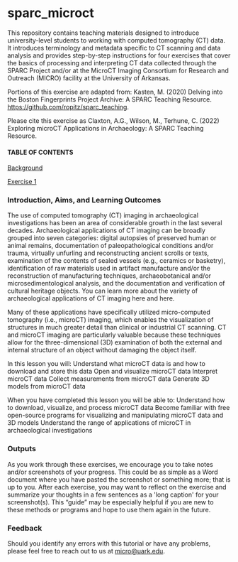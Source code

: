 # sparc_microct

This repository contains teaching materials designed to introduce university-level students to working with computed tomography (CT) data. It introduces terminology and metadata specific to CT scanning and data analysis and provides step-by-step instructions for four exercises that cover the basics of processing and interpreting CT data collected through the SPARC Project and/or at the MicroCT Imaging Consortium for Research and Outreach (MICRO) facility at the University of Arkansas. 

Portions of this exercise are adapted from: Kasten, M. (2020) Delving into the Boston Fingerprints Project Archive: A SPARC Teaching Resource. https://github.com/ropitz/sparc_teaching.  

Please cite this exercise as Claxton, A.G., Wilson, M., Terhune, C. (2022) Exploring microCT Applications in Archaeology: A SPARC Teaching Resource. 

#### TABLE OF CONTENTS

[Background](/background.md)

[Exercise 1](/exercise_1)

### **Introduction, Aims, and Learning Outcomes**
The use of computed tomography (CT) imaging in archaeological investigations has been an area of considerable growth in the last several decades. Archaeological applications of CT imaging can be broadly grouped into seven categories: digital autopsies of preserved human or animal remains, documentation of paleopathological conditions and/or trauma, virtually unfurling and reconstructing ancient scrolls or texts, examination of the contents of sealed vessels (e.g., ceramics or basketry), identification of raw materials used in artifact manufacture and/or the reconstruction of manufacturing techniques, archaeobotanical and/or microsedimentological analysis, and the documentation and verification of cultural heritage objects. You can learn more about the variety of archaeological applications of CT imaging here and here. 

Many of these applications have specifically utilized micro-computed tomography (i.e., microCT) imaging, which enables the visualization of structures in much greater detail than clinical or industrial CT scanning. CT and microCT imaging are particularly valuable because these techniques allow for the three-dimensional (3D) examination of both the external and internal structure of an object without damaging the object itself. 

In this lesson you will: 
Understand what microCT data is and how to download and store this data
Open and visualize microCT data
Interpret microCT data
Collect measurements from microCT data
Generate 3D models from microCT data

When you have completed this lesson you will be able to:
Understand how to download, visualize, and process microCT data
Become familiar with free open-source programs for visualizing and manipulating microCT data and 3D models
Understand the range of applications of microCT in archaeological investigations

### **Outputs**
As you work through these exercises, we encourage you to take notes and/or screenshots of your progress. This could be as simple as a Word document where you have pasted the screenshot or something more; that is up to you. After each exercise, you may want to reflect on the exercise and summarize your thoughts in a few sentences as a 'long caption' for your screenshot(s). This “guide” may be especially helpful if you are new to these methods or programs and hope to use them again in the future. 

### **Feedback**
Should you identify any errors with this tutorial or have any problems, please feel free to reach out to us at micro@uark.edu. 




